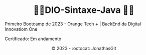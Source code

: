 <h1 align="center">🚧🚀DIO-Sintaxe-Java 🚀🚧</h1>

Primeiro Bootcamp de 2023 - Orange Tech + | BackEnd da Digital Innovatiom One

Certificado:  Em andamento<br>
 

<p align="center">©️ 2023 - :octocat: JonathasGit</p>
